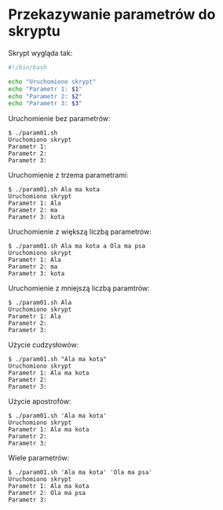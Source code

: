 # Przekazywanie parametrów do skryptu

Skrypt wygląda tak:
```bash
#!/bin/bash

echo "Uruchomiono skrypt"
echo "Parametr 1: $1"
echo "Parametr 2: $2"
echo "Parametr 3: $3"
```

Uruchomienie bez parametrów:
```
$ ./param01.sh 
Uruchomiono skrypt
Parametr 1: 
Parametr 2: 
Parametr 3: 
```

Uruchomienie z trzema parametrami:
```
$ ./param01.sh Ala ma kota
Uruchomiono skrypt
Parametr 1: Ala
Parametr 2: ma
Parametr 3: kota
```

Uruchomienie z większą liczbą parametrów:
```
$ ./param01.sh Ala ma kota a Ola ma psa
Uruchomiono skrypt
Parametr 1: Ala
Parametr 2: ma
Parametr 3: kota
```

Uruchomienie z mniejszą liczbą paramtrów:
```
$ ./param01.sh Ala
Uruchomiono skrypt
Parametr 1: Ala
Parametr 2: 
Parametr 3: 
```

Użycie cudzysłowów:
```
$ ./param01.sh "Ala ma kota"
Uruchomiono skrypt
Parametr 1: Ala ma kota
Parametr 2: 
Parametr 3: 
```

Użycie apostrofów:
```
$ ./param01.sh 'Ala ma kota'
Uruchomiono skrypt
Parametr 1: Ala ma kota
Parametr 2: 
Parametr 3: 
```

Wiele parametrów:
```
$ ./param01.sh 'Ala ma kota' 'Ola ma psa'
Uruchomiono skrypt
Parametr 1: Ala ma kota
Parametr 2: Ola ma psa
Parametr 3: 
```

